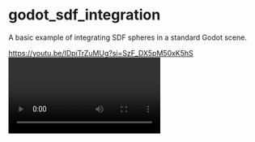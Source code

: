 # godot_sdf_integration

A basic example of integrating SDF spheres in a standard Godot scene.

https://youtu.be/IDpiTrZuMUg?si=SzF_DX5pM50xK5hS<VIDEO ID>

